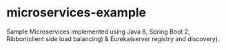 # microservices-example
Sample Microservices implemented using Java 8, Spring Boot 2, Ribbon(client side load balancing) &amp; Eureka(server registry and discovery).


